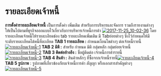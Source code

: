 # รายละเอียดเจ้าหนี้

**การตั้งค่ารายละเอียดเจ้าหนี้** เป็นการตั้งค่า เพิ่มเติม
สำหรับการบริหารและจัดการ
รวมถึงรายงานต่างๆให้เป็นไปตามที่ธุรกิจออกแบบไว้เกี่ยวกับการบริหารเจ้าหนี้การค้า
[![2017-11-25_10-02-36](http://www.smlaccount.com/manual/wp-content/uploads/2017/11/2017-11-25_10-02-36.jpg)](http://www.smlaccount.com/manual/wp-content/uploads/2017/11/2017-11-25_10-02-36.jpg) โดย
รายละเอียดเจ้าหนี้ให้รายละเอียดช่อง tab รายละเอียดเพิ่มเติม มี Tabย่อยต่างๆ
ซึ่งไว้กำหนดให้มีระดับรายละเอียดได้หนี้ที่ละเอียด **TAB 1 รายละเอียด :**
กำหนดเงื่อนไขต่างๆ ต่อเจ้าหนี้รายนี้[![รายละเอียดเจ้าหนี้-1](http://www.smlaccount.com/manual/wp-content/uploads/2017/11/รายละเอียดเจ้าหนี้-1.jpg)](http://www.smlaccount.com/manual/wp-content/uploads/2017/11/รายละเอียดเจ้าหนี้-1.jpg) **TAB 2 มิติ :** สำหรับ
กำหนด มิติ กลุ่มหลัก
กลุ่มย่อยเจ้าหนี้[![รายละเอียดเจ้าหนี้-2](http://www.smlaccount.com/manual/wp-content/uploads/2017/11/รายละเอียดเจ้าหนี้-2.jpg)](http://www.smlaccount.com/manual/wp-content/uploads/2017/11/รายละเอียดเจ้าหนี้-2.jpg) **TAB 3 ติดต่ออ้างอิง :**
ชื่อผู้ติดต่อ เจ้าหนี้การค้ารายนี้[![รายละเอียดเจ้าหนี้-3](http://www.smlaccount.com/manual/wp-content/uploads/2017/11/รายละเอียดเจ้าหนี้-3.jpg)](http://www.smlaccount.com/manual/wp-content/uploads/2017/11/รายละเอียดเจ้าหนี้-3.jpg) **TAB 4 สินค้า :**
สินค้าหลักๆ ที่ซื้อจากเจ้าหนี้รายนี้[![รายละเอียดเจ้าหนี้-4](http://www.smlaccount.com/manual/wp-content/uploads/2017/11/รายละเอียดเจ้าหนี้-4.jpg)](http://www.smlaccount.com/manual/wp-content/uploads/2017/11/รายละเอียดเจ้าหนี้-4.jpg) **TAB 5 รูปภาพ** :
รูปภาพที่เกี่ยวข้องกัยบเจ้าหนี้การค้า สัญญา
หรือเอกสารสำคัญต่างๆ[![รายละเอียดเจ้าหนี้-5](http://www.smlaccount.com/manual/wp-content/uploads/2017/11/รายละเอียดเจ้าหนี้-5.jpg)](http://www.smlaccount.com/manual/wp-content/uploads/2017/11/รายละเอียดเจ้าหนี้-5.jpg)  

